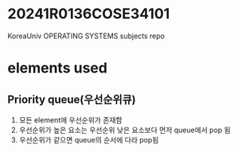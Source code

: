 # 20241R0136COSE34101
KoreaUniv OPERATING SYSTEMS subjects repo

# elements used
## Priority queue(우선순위큐)
1. 모든 element에 우선순위가 존재함
2. 우선순위가 높은 요소는 우선순위 낮은 요소보다 먼저 queue에서 pop 됨
3. 우선순위가 같으면 queue의 순서에 다라 pop됨